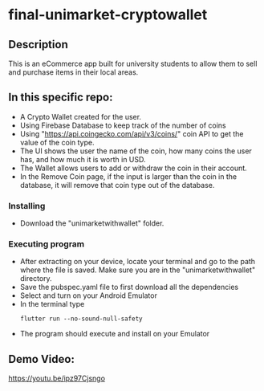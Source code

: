 # final-unimarket-cryptowallet

## Description
This is an eCommerce app built for university students to allow them to sell and purchase items in their local areas.

## In this specific repo: 
* A Crypto Wallet created for the user.
* Using Firebase Database to keep track of the number of coins
* Using "https://api.coingecko.com/api/v3/coins/" coin API to get the value of the coin type.
* The UI shows the user the name of the coin, how many coins the user has, and how much it is worth in USD. 
* The Wallet allows users to add or withdraw the coin in their account.
* In the Remove Coin page, if the input is larger than the coin in the database, it will remove that coin type out of the database.


### Installing

* Download the "unimarketwithwallet" folder.

### Executing program

* After extracting on your device, locate your terminal and go to the path where the file is saved. Make sure you are in the "unimarketwithwallet" directory.
* Save the pubspec.yaml file to first download all the dependencies
* Select and turn on your Android Emulator
* In the terminal type
   ```
   flutter run --no-sound-null-safety
   ```
* The program should execute and install on your Emulator

## Demo Video:
https://youtu.be/ipz97Cjsngo
